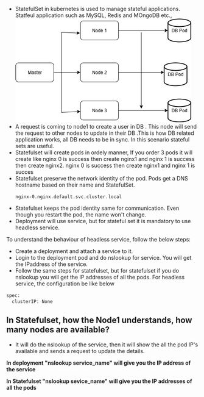 * StatefulSet in kubernetes is used to manage stateful applications. Statfeul application such as MySQL, Redis and MOngoDB etc.,
 ![staeful-set](Statefulset.drawio.png)
* A request is coming to node1 to create a user in DB . This node will send the request to other nodes to update in their DB .This is how DB related application works, all DB needs to be in sync. In this scenario stateful sets are useful.
* Statefulset will create pods in ordely manner, If you order 3 pods it will create like 
nginx 0 is success then create nginx1 and nginx 1 is success then create nginx2.
nginx 0 is success then create nginx1 and nginx 1 is succes 
* Statefulset preserve the network identity of the pod. Pods get a DNS hostname based on their name and StatefulSet.
  ```
  nginx-0.nginx.default.svc.cluster.local
  ```
* Statefulset keeps the pod identity same for communication. Even though you restart the pod, the name won't change.
* Deployment will use service, but for stateful set it is mandatory to use headless service.

To understand the behaviour of headless service, follow the below steps:
* Create a deployment and attach a service to it.
* Login to the deployment pod and do nslookup for service. You will get the IPaddress of the service.
* Follow the same steps for statefulset, but for statefulset if you do nslookup you will get the IP addresses of all the pods.
For headless service, the configuration be like below
```
spec:
  clusterIP: None
```
## In Statefulset, how the Node1 understands, how many nodes are available?
* It will do the nslookup of the service, then it will show the all the pod IP's available and sends a request to update the details.

**In deployment "nslookup service_name" will give you the IP address of the service**

**In Statefulset "nslookup sevice_name" will give you the IP addresses of all the pods**